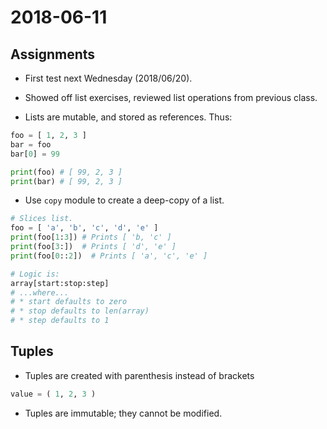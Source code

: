 # 2018-06-11

## Assignments
* First test next Wednesday (2018/06/20).

* Showed off list exercises, reviewed list operations from
  previous class.

* Lists are mutable, and stored as references. Thus:

```py
foo = [ 1, 2, 3 ]
bar = foo
bar[0] = 99

print(foo) # [ 99, 2, 3 ]
print(bar) # [ 99, 2, 3 ]
```

* Use `copy` module to create a deep-copy of a list.

```py
# Slices list.
foo = [ 'a', 'b', 'c', 'd', 'e' ]
print(foo[1:3]) # Prints [ 'b, 'c' ]
print(foo[3:])  # Prints [ 'd', 'e' ]
print(foo[0::2])  # Prints [ 'a', 'c', 'e' ]

# Logic is:
array[start:stop:step]
# ...where...
# * start defaults to zero
# * stop defaults to len(array)
# * step defaults to 1
```

## Tuples
* Tuples are created with parenthesis instead of brackets

```py
value = ( 1, 2, 3 )
```

* Tuples are immutable; they cannot be modified.
